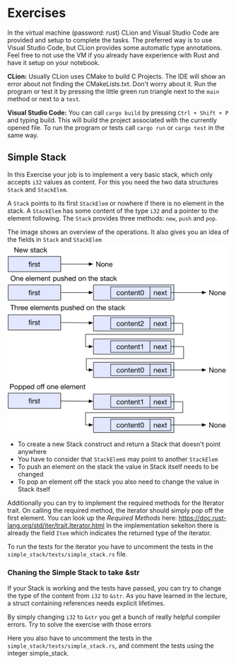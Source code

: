 # Exercises

In the virtual machine (password: rust) CLion and Visual Studio Code are provided and setup to complete the tasks.
The preferred way is to use Visual Studio Code, but CLion provides some automatic type annotations.
Feel free to not use the VM if you already have experience with Rust and have it setup on your notebook.

**CLion:** Usually CLion uses CMake to build C Projects. 
The IDE will show an error about not finding the CMakeLists.txt.
Don't worry about it.
Run the program or test it by pressing the little green run triangle next to the `main` method or next to a `test`.

**Visual Studio Code:** You can call `cargo build` by pressing `Ctrl + Shift + P` and typing build.
This will build the project associated with the currently opened file.
To run the program or tests call `cargo run` or `cargo test` in the same way.


## Simple Stack

In this Exercise your job is to implement a very basic stack, which only accepts `i32` values as content.
For this you need the two data structures `Stack` and `StackElem`.

A `Stack` points to its first `StackElem` or nowhere if there is no element in the stack.
A `StackElem` has some content of the type `i32` and a pointer to the element following.
The `Stack` provides three methods: `new`, `push` and `pop`.

The image shows an overview of the operations.
It also gives you an idea of the fields in `Stack` and `StackElem`
<img src="../assets/simple_stack.png" width = "500">

- To create a new Stack construct and return a Stack that doesn't point anywhere
- You have to consider that `StackElem`s may point to another `StackElem` 
- To push an element on the stack the value in Stack itself needs to be changed
- To pop an element off the stack you also need to change the value in Stack itself

Additionally you can try to implement the required methods for the Iterator trait.
On calling the required method, the iterator should simply pop off the first element.
You can look up the _Required Methods_ here: https://doc.rust-lang.org/std/iter/trait.Iterator.html 
In the implementation sekelton there is already the field `Item` which indicates the returned type of the iterator.

To run the tests for the iterator you have to uncomment the tests in the `simple_stack/tests/simple_stack.rs` file.

### Chaning the Simple Stack to take &str

If your Stack is working and the tests have passed, you can try to change the type of the content from `i32` to `&str`.
As you have learned in the lecture, a struct containing references needs explicit lifetimes.

By simply changing `i32` to `&str` you get a bunch of really helpful compiler errors. 
Try to solve the exercise with those errors

Here you also have to uncomment the tests in the `simple_stack/tests/simple_stack.rs`, and comment the tests using the integer simple_stack.
